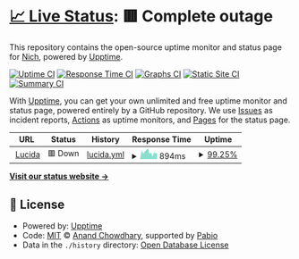 # [📈 Live Status](https://nichbar.github.io/upptime): <!--live status--> **🟥 Complete outage**

This repository contains the open-source uptime monitor and status page for [Nich](https://nichbar.github.io/upptime), powered by [Upptime](https://github.com/upptime/upptime).

[![Uptime CI](https://github.com/nichbar/upptime/workflows/Uptime%20CI/badge.svg)](https://github.com/nichbar/upptime/actions?query=workflow%3A%22Uptime+CI%22)
[![Response Time CI](https://github.com/nichbar/upptime/workflows/Response%20Time%20CI/badge.svg)](https://github.com/nichbar/upptime/actions?query=workflow%3A%22Response+Time+CI%22)
[![Graphs CI](https://github.com/nichbar/upptime/workflows/Graphs%20CI/badge.svg)](https://github.com/nichbar/upptime/actions?query=workflow%3A%22Graphs+CI%22)
[![Static Site CI](https://github.com/nichbar/upptime/workflows/Static%20Site%20CI/badge.svg)](https://github.com/nichbar/upptime/actions?query=workflow%3A%22Static+Site+CI%22)
[![Summary CI](https://github.com/nichbar/upptime/workflows/Summary%20CI/badge.svg)](https://github.com/nichbar/upptime/actions?query=workflow%3A%22Summary+CI%22)

With [Upptime](https://upptime.js.org), you can get your own unlimited and free uptime monitor and status page, powered entirely by a GitHub repository. We use [Issues](https://github.com/nichbar/upptime/issues) as incident reports, [Actions](https://github.com/nichbar/upptime/actions) as uptime monitors, and [Pages](https://nichbar.github.io/upptime) for the status page.

<!--start: status pages-->
<!-- This summary is generated by Upptime (https://github.com/upptime/upptime) -->
<!-- Do not edit this manually, your changes will be overwritten -->
<!-- prettier-ignore -->
| URL | Status | History | Response Time | Uptime |
| --- | ------ | ------- | ------------- | ------ |
| <img alt="" src="https://icons.duckduckgo.com/ip3/lucida.to.ico" height="13"> [Lucida](https://lucida.to) | 🟥 Down | [lucida.yml](https://github.com/nichbar/upptime/commits/HEAD/history/lucida.yml) | <details><summary><img alt="Response time graph" src="./graphs/lucida/response-time-week.png" height="20"> 894ms</summary><br><a href="https://nich.work/history/lucida"><img alt="Response time 1867" src="https://img.shields.io/endpoint?url=https%3A%2F%2Fraw.githubusercontent.com%2Fnichbar%2Fupptime%2FHEAD%2Fapi%2Flucida%2Fresponse-time.json"></a><br><a href="https://nich.work/history/lucida"><img alt="24-hour response time 634" src="https://img.shields.io/endpoint?url=https%3A%2F%2Fraw.githubusercontent.com%2Fnichbar%2Fupptime%2FHEAD%2Fapi%2Flucida%2Fresponse-time-day.json"></a><br><a href="https://nich.work/history/lucida"><img alt="7-day response time 894" src="https://img.shields.io/endpoint?url=https%3A%2F%2Fraw.githubusercontent.com%2Fnichbar%2Fupptime%2FHEAD%2Fapi%2Flucida%2Fresponse-time-week.json"></a><br><a href="https://nich.work/history/lucida"><img alt="30-day response time 2000" src="https://img.shields.io/endpoint?url=https%3A%2F%2Fraw.githubusercontent.com%2Fnichbar%2Fupptime%2FHEAD%2Fapi%2Flucida%2Fresponse-time-month.json"></a><br><a href="https://nich.work/history/lucida"><img alt="1-year response time 1867" src="https://img.shields.io/endpoint?url=https%3A%2F%2Fraw.githubusercontent.com%2Fnichbar%2Fupptime%2FHEAD%2Fapi%2Flucida%2Fresponse-time-year.json"></a></details> | <details><summary><a href="https://nich.work/history/lucida">99.25%</a></summary><a href="https://nich.work/history/lucida"><img alt="All-time uptime 98.90%" src="https://img.shields.io/endpoint?url=https%3A%2F%2Fraw.githubusercontent.com%2Fnichbar%2Fupptime%2FHEAD%2Fapi%2Flucida%2Fuptime.json"></a><br><a href="https://nich.work/history/lucida"><img alt="24-hour uptime 100.00%" src="https://img.shields.io/endpoint?url=https%3A%2F%2Fraw.githubusercontent.com%2Fnichbar%2Fupptime%2FHEAD%2Fapi%2Flucida%2Fuptime-day.json"></a><br><a href="https://nich.work/history/lucida"><img alt="7-day uptime 99.25%" src="https://img.shields.io/endpoint?url=https%3A%2F%2Fraw.githubusercontent.com%2Fnichbar%2Fupptime%2FHEAD%2Fapi%2Flucida%2Fuptime-week.json"></a><br><a href="https://nich.work/history/lucida"><img alt="30-day uptime 98.94%" src="https://img.shields.io/endpoint?url=https%3A%2F%2Fraw.githubusercontent.com%2Fnichbar%2Fupptime%2FHEAD%2Fapi%2Flucida%2Fuptime-month.json"></a><br><a href="https://nich.work/history/lucida"><img alt="1-year uptime 98.90%" src="https://img.shields.io/endpoint?url=https%3A%2F%2Fraw.githubusercontent.com%2Fnichbar%2Fupptime%2FHEAD%2Fapi%2Flucida%2Fuptime-year.json"></a></details>

<!--end: status pages-->

[**Visit our status website →**](https://nichbar.github.io/upptime)

## 📄 License

- Powered by: [Upptime](https://github.com/upptime/upptime)
- Code: [MIT](./LICENSE) © [Anand Chowdhary](https://anandchowdhary.com), supported by [Pabio](https://pabio.com)
- Data in the `./history` directory: [Open Database License](https://opendatacommons.org/licenses/odbl/1-0/)
